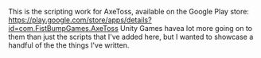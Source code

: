 This is the scripting work for AxeToss, available on the Google Play store: https://play.google.com/store/apps/details?id=com.FistBumpGames.AxeToss
Unity Games havea lot more going on to them than just the scripts that I've added here, but I wanted to showcase a handful of the the things I've written.

